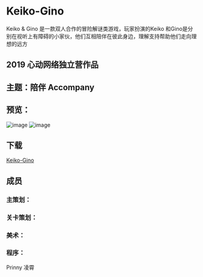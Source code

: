 # Keiko-Gino
Keiko & Gino 是一款双人合作的冒险解谜类游戏，玩家扮演的Keiko 和Gino是分别在视听上有障碍的小家伙，他们互相陪伴在彼此身边，理解支持帮助他们走向理想的远方
## 2019 心动网络独立营作品
## 主题：陪伴 Accompany
## 预览：
![image](https://img.tapimg.com/market/images/d3546eae654c1fe83b12c029bed18e16.png)
![image](https://img.tapimg.com/market/images/d57bd24dc4c69fbcf0abd98d5f65d3cb.png)
## 下载
[Keiko-Gino](http://example.com/ "Title")
## 成员
### 主策划：
### 关卡策划：
### 美术：
### 程序：
Prinny 凌霄
